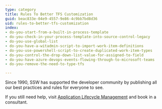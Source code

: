 ```yaml
---
type: category
title: Rules To Better TFS Customization
guid: beac833e-04e9-4557-9e86-4c9bb7bd8d36
uid: rules-to-better-tfs-customization
index:
- do-you-start-from-a-built-in-process-template
- do-you-check-in-your-process-template-into-source-control-legacy
- do-you-use-global-list
- do-you-have-a-witadmin-script-to-import-work-item-definitions
- do-you-use-powershell-script-to-create-duplicated-work-item-types
- do-you-control-the-drop-down-list-value-for-assigned-to-field
- do-you-have-azure-devops-events-flowing-through-to-microsoft-teams
- do-you-remove-the-need-to-type-tfs

---
```

<p>​Since 1990, SSW has supported the developer community by publishing all our best practices and rules for everyone to see.&#160;</p><p>If you still need help, visit&#160;<a href="http&#58;//www.ssw.com.au/ssw/Consulting/ALM.aspx">Application Lifecycle Management</a>&#160;<a href="http&#58;//www.ssw.com.au/ssw/Consulting/Default.aspx">​</a>and book in a consultant.</p>


